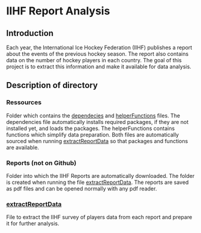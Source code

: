# IIHF Report Analysis

## Introduction

Each year, the International Ice Hockey Federation (IIHF) publishes a 
report about the events of the previous hockey season. The report also 
contains data on the number of hockey players in each country. The goal 
of this project is to extract this information and make it available for 
data analysis.

## Description of directory

### Ressources

Folder which contains the [dependecies](dependencies.R) and 
[helperFunctions](helperFunctions.R) files. The dependencies file automatically installs required packages, if they are not installed yet, and loads the packages. The helperFunctions contains functions which simplify data preparation. Both files are automatically sourced when running [extractReportData](extractReportData.R) so that packages and functions are available. 

### Reports (not on Github)

Folder into which the IIHF Reports are automatically downloaded. The folder is created when running the file [extractReportData](extractReportData.R). The reports are saved as pdf files and can be opened normally with any pdf reader. 

### [extractReportData](extractReportData.R)

File to extract the IIHF survey of players data from each report and prepare it for further analysis. 
